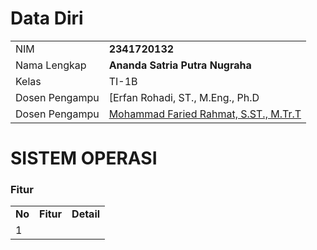 # Data Diri

|  |  |
|--|--|
| NIM | **2341720132** |
| Nama Lengkap | **Ananda Satria Putra Nugraha** |
| Kelas | TI-1B |
| Dosen Pengampu | [Erfan Rohadi, ST., M.Eng., Ph.D |
| Dosen Pengampu | [Mohammad Faried Rahmat, S.ST., M.Tr.T](https://github.com/mrhmt80) |

# SISTEM OPERASI
### Fitur
|  |  |  |
|--|--|--|
|**No**| **Fitur** | **Detail** |
| 1 | 
